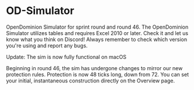 # OD-Simulator

OpenDominion Simulator for sprint round and round 46. The OpenDominion Simulator utilizes tables and requires Excel 2010 or later. Check it and let us know what you think on Discord! Always remember to check which version you're using and report any bugs.

Update: The sim is now fully functional on macOS

Beginning in round 46, the sim has undergone changes to mirror our new protection rules. Protection is now 48 ticks long, down from 72. You can set your initial, instantaneous construction directly on the Overview page.
